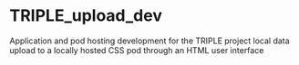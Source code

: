 # TRIPLE_upload_dev
Application and pod hosting development for the TRIPLE project local data upload to a locally hosted CSS pod through an HTML user interface
